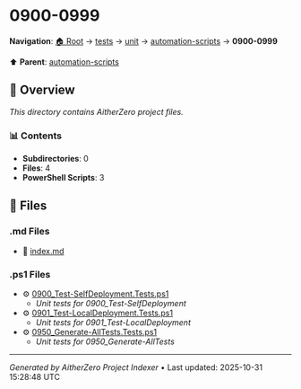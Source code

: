 # 0900-0999

**Navigation**: [🏠 Root](../../../../index.md) → [tests](../../../index.md) → [unit](../../index.md) → [automation-scripts](../index.md) → **0900-0999**

⬆️ **Parent**: [automation-scripts](../index.md)

## 📖 Overview

*This directory contains AitherZero project files.*

### 📊 Contents

- **Subdirectories**: 0
- **Files**: 4
- **PowerShell Scripts**: 3

## 📄 Files

### .md Files

- 📝 [index.md](./index.md)

### .ps1 Files

- ⚙️ [0900_Test-SelfDeployment.Tests.ps1](./0900_Test-SelfDeployment.Tests.ps1)
  - *Unit tests for 0900_Test-SelfDeployment*
- ⚙️ [0901_Test-LocalDeployment.Tests.ps1](./0901_Test-LocalDeployment.Tests.ps1)
  - *Unit tests for 0901_Test-LocalDeployment*
- ⚙️ [0950_Generate-AllTests.Tests.ps1](./0950_Generate-AllTests.Tests.ps1)
  - *Unit tests for 0950_Generate-AllTests*

---

*Generated by AitherZero Project Indexer* • Last updated: 2025-10-31 15:28:48 UTC

